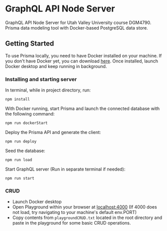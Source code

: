 # GraphQL API Node Server

GraphQL API Node Server for Utah Valley University course DGM4790. Prisma data modeling tool with Docker-based PostgreSQL data store.

## Getting Started

To use Prisma locally, you need to have Docker installed on your machine. If you don't have Docker yet, you can download [here](https://www.docker.com/community-edition). Once installed, launch Docker desktop and keep running in background.

### Installing and starting server

In terminal, while in project directory, run:

```
npm install
```

With Docker running, start Prisma and launch the connected database with the following command:

```
npm run dockerStart
```

Deploy the Prisma API and generate the client:

```
npm run deploy
```

Seed the database:

```
npm run load
```

Start GraphQL server (Run in separate terminal if needed):

```
npm run start
```

### CRUD

- Launch Docker desktop
- Open Playground within your browser at [localhost:4000](http://localhost:4000/) (If 4000 does not load, try navigating to your machine's default env.PORT)
- Copy contents from `playgroundCRUD.txt` located in the root directory and paste in the playground for some basic CRUD operations.
